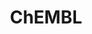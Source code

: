 ---
layout: default
bigquery: https://console.cloud.google.com/bigquery?p=patents-public-data&d=ebi_chembl&page=dataset
citation: '"The ChEMBL database in 2017." Anna Gaulton, Anne Hersey, Michał Nowotka,
  A Patrícia Bento, Jon Chambers, David Mendez, Prudence Mutowo, Francis Atkinson,
  Louisa J Bellis, Elena Cibrián-Uhalte, Mark Davies, Nathan Dedman, Anneli Karlsson,
  María Paula Magariños, John P Overington, George Papadatos, Ines Smit, Andrew R
  Leach Nucleic acids Research (2017) 45 (Database Issue), D945-D954'
contributors: European Bioinformatics Institute
cost: None
description: ChEMBL Data is a manually curated database of small molecules used in
  drug discovery, including information about existing patented drugs.
documentation: 'schema: https://www.ebi.ac.uk/chembl/db_schema


  '
last_edit: Mon, 04 Apr 2022 19:07:30 GMT
location: https://console.cloud.google.com/marketplace/product/google_patents_public_datasets/chembl
maintained_by: EMBL-EBI, an outstation of European Molecular Biology Laboratory
related_publications: '

  ChEMBL: towards direct deposition of bioassay data.


  Mendez D, Gaulton A, Bento AP, Chambers J, De Veij M, Félix E, Magariños MP, Mosquera
  JF, Mutowo P, Nowotka M, Gordillo-Marañón M, Hunter F, Junco L, Mugumbate G, Rodriguez-Lopez
  M, Atkinson F, Bosc N, Radoux CJ, Segura-Cabrera A, Hersey A, Leach AR.


  — Nucleic Acids Res. 2019; 47(D1):D930-D940. doi: 10.1093/nar/gky1075

  '
schema_fields: '[''chembl_id'', ''comments'', ''last_page'', ''first_in_class'', ''heavy_atoms'',
  ''l7'', ''parenteral'', ''chirality'', ''component_type'', ''pathway_id'', ''parent_go_id'',
  ''relationship_type'', ''cx_logd'', ''enzyme_tid'', ''full_mwt'', ''job_id'', ''mol_frac_id'',
  ''drug_product_flag'', ''issue'', ''comp_go_id'', ''frac_code'', ''cx_most_apka'',
  ''relationship_desc'', ''tissue_id'', ''delist_flag'', ''last_active'', ''doc_id'',
  ''assay_subcellular_fraction'', ''component_id'', ''molsyn_id'', ''clo_id'', ''protclasssyn_id'',
  ''strength'', ''site_id'', ''polymer_flag'', ''cell_name'', ''src_short_name'',
  ''warning_type'', ''max_phase'', ''ass_cls_map_id'', ''published_value'', ''target_desc'',
  ''sequence_md5sum'', ''record_id'', ''alogp'', ''tbl'', ''selectivity_comment'',
  ''bto_id'', ''formulation_id'', ''organism'', ''end_position'', ''hbd'', ''metabolite_record_id'',
  ''ddd_value'', ''publication_number'', ''stat'', ''parameter_type'', ''major_class'',
  ''molregno'', ''entity_id'', ''oral'', ''cx_most_bpka'', ''cellosaurus_id'', ''warnref_id'',
  ''cx_logp'', ''version'', ''mecref_id'', ''usan_substem'', ''units'', ''approval_date'',
  ''uo_units'', ''level3_description'', ''metref_id'', ''le'', ''relation'', ''assay_test_type'',
  ''smarts'', ''cell_source_tissue'', ''met_comment'', ''tid_fixed'', ''target_type'',
  ''potential_duplicate'', ''updated_on'', ''caloha_id'', ''bao_id'', ''usan_year'',
  ''structure_type'', ''bao_format'', ''level1_description'', ''enzyme_name'', ''molecule_type'',
  ''met_id'', ''bei'', ''smid'', ''protein_class_synonym'', ''standard_upper_value'',
  ''doi'', ''drug_substance_flag'', ''protein_class_id'', ''level5'', ''route'', ''usan_stem_id'',
  ''warning_id'', ''targrel_id'', ''class_level'', ''assay_class_id'', ''authors'',
  ''ingredient'', ''assay_tissue'', ''mutation'', ''syn_type'', ''domain_id'', ''level1'',
  ''submission_date'', ''alert_set_id'', ''hrac_class_id'', ''value'', ''molecular_mechanism'',
  ''priority'', ''full_molformula'', ''level4_description'', ''description'', ''compsyn_id'',
  ''volume'', ''usan_stem'', ''psa'', ''topical'', ''normal_range_min'', ''domain_type'',
  ''domain_description'', ''source_domain_id'', ''substrate_record_id'', ''usan_stem_definition'',
  ''l5'', ''alert_id'', ''bao_endpoint'', ''prediction_method'', ''level2_description'',
  ''activity_comment'', ''pchembl_value'', ''src_compound_id'', ''stem'', ''predbind_id'',
  ''uberon_id'', ''compound_key'', ''short_name'', ''stem_class'', ''rtb'', ''mol_hrac_id'',
  ''assay_param_id'', ''isoform'', ''drug_record_id'', ''activity_count'', ''abstract'',
  ''first_approval'', ''alert_name'', ''mw_monoisotopic'', ''patent_no'', ''text_value'',
  ''ref_id'', ''idx'', ''assay_category'', ''irac_class_id'', ''set_name'', ''natural_product'',
  ''aidx'', ''cell_id'', ''downgraded'', ''ddd_units'', ''ddd_admr'', ''homologue'',
  ''tid'', ''tax_id'', ''helm_notation'', ''go_id'', ''assay_type'', ''data_validity_comment'',
  ''indref_id'', ''cell_description'', ''withdrawn_reason'', ''drugind_id'', ''species_group_flag'',
  ''mc_organism'', ''assay_id'', ''mc_target_name'', ''standard_type'', ''definition'',
  ''num_alerts'', ''standard_flag'', ''ddd_id'', ''site_name'', ''previous_company'',
  ''title'', ''toid'', ''targcomp_id'', ''l1'', ''withdrawn_class'', ''site_residues'',
  ''frac_class_id'', ''acd_logd'', ''efo_term'', ''domain_name'', ''journal'', ''cidx'',
  ''l4'', ''doc_type'', ''ref_type'', ''active_molregno'', ''hba_lipinski'', ''warning_class'',
  ''ref_url'', ''warning_description'', ''hba'', ''first_page'', ''acd_logp'', ''country'',
  ''mol_irac_id'', ''published_relation'', ''product_id'', ''compound_name'', ''curation_comment'',
  ''prod_pat_id'', ''target_mapping'', ''confidence_score'', ''action_type'', ''qudt_units'',
  ''standard_units'', ''protein_class_desc'', ''standard_relation'', ''ro3_pass'',
  ''sequence'', ''canonical_smiles'', ''indication_class'', ''who_extra'', ''acd_most_bpka'',
  ''level2'', ''standard_inchi_key'', ''black_box_warning'', ''research_stem'', ''standard_text_value'',
  ''cl_lincs_id'', ''qed_weighted'', ''mol_atc_id'', ''chebi_par_id'', ''assay_strain'',
  ''active_ingredient'', ''withdrawn_country'', ''mechanism_comment'', ''mw_freebase'',
  ''aspect'', ''acd_most_apka'', ''path'', ''label'', ''warning_country'', ''level3'',
  ''variant_id'', ''as_id'', ''compd_id'', ''assay_source'', ''hrac_code'', ''normal_range_max'',
  ''assay_desc'', ''l8'', ''ridx'', ''start_position'', ''subgroup'', ''irac_code'',
  ''l2'', ''molfile'', ''applicant_full_name'', ''pref_name'', ''actsm_id'', ''num_ro5_violations'',
  ''who_name'', ''binding_site_comment'', ''log_id'', ''upper_value'', ''standard_value'',
  ''parent_type'', ''parent_id'', ''l3'', ''aromatic_rings'', ''atc_code'', ''nda_type'',
  ''class_type'', ''patent_id'', ''res_stem_id'', ''year'', ''source'', ''pubmed_id'',
  ''l6'', ''level4'', ''mechanism_of_action'', ''prodrug'', ''orig_description'',
  ''company'', ''disease_efficacy'', ''result_flag'', ''mesh_heading'', ''dosage_form'',
  ''molecular_species'', ''related_tid'', ''mec_id'', ''published_type'', ''name'',
  ''efo_id'', ''therapeutic_flag'', ''sei'', ''db_version'', ''ddd_comment'', ''type'',
  ''mc_tax_id'', ''availability_type'', ''db_source'', ''published_units'', ''updated_by'',
  ''warning_year'', ''patent_expire_date'', ''num_lipinski_ro5_violations'', ''activity_id'',
  ''assay_cell_type'', ''innovator_company'', ''cpd_str_alert_id'', ''std_act_id'',
  ''assay_organism'', ''entity_type'', ''patent_use_code'', ''curated_by'', ''withdrawn_year'',
  ''inorganic_flag'', ''synonyms'', ''rgid'', ''annotation'', ''direct_interaction'',
  ''mc_target_accession'', ''ad_type'', ''assay_tax_id'', ''status'', ''cell_source_organism'',
  ''dosed_ingredient'', ''biocomp_id'', ''parameter_value'', ''confidence'', ''accession'',
  ''oc_id'', ''co_stem_id'', ''src_assay_id'', ''mc_target_type'', ''trade_name'',
  ''sitecomp_id'', ''mesh_id'', ''relationship'', ''component_synonym'', ''hbd_lipinski'',
  ''withdrawn_flag'', ''ap_id'', ''pathway_key'', ''comp_class_id'', ''met_conversion'',
  ''src_description'', ''standard_inchi'', ''cell_source_tax_id'', ''creation_date'',
  ''cell_ontology_id'', ''src_id'', ''max_phase_for_ind'', ''parent_molregno'', ''lle'']'
shortname: chembl
tags:
- biotechnology
- health
- chemical
- bioinformatics
- medical
terms_of_use: CC BY-SA 3.0
title: ChEMBL
uuid: e232a192-965c-4ec9-904c-155b6dfe56c5
---